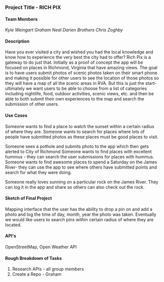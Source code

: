 ### Project Title - RICH PIX

#### Team Members

*Kyle Weingart*
*Graham Neal*
*Darien Brothers*
*Chris Zoghby*


#### Description

Have you ever visited a city and wished you had the local knowledge and know how to experience the very best the city had to offer?   Rich Pix is a gateway to do just that.  Initially as a proof of concept the app will be focused on places in Richmond, Virginia that have amazing views.  The goal is to have users submit photos of scenic photos taken on their smart phone and making it possible for other users to see the location of those photos so they will have a map of all the scenic areas in RVA.  But this is just the start- ultimately we want users to be able to choose from a list of categories including nightlife, food, outdoor activities, scenic views, etc. and then be able to both submit their own experiences to the map and search the submission of other users. 

#### Use Cases 

Someone wants to find a place to watch the sunset within a certain radius of where they are. 
Someone wants to search for places where lots of people have submitted photos as these places must be good places to visit. 

Someone sees a pothole and submits photo to the app which then gets alerted to City of Richmond
Someone wants to find places with excellent hummus - they can search the user submissions for places with hummus. 
Someone wants to find awesome places to spend a Saturday on the James River- they can use the app to see where others have submitted points and search for what they were doing. 

Someone really loves sunning on a particular rock on the James River. They can log it in the app and share so others can also check out the rock. 



#### Sketch of Final Project

Mapping interface that the user has the ability to drop a pin on and add a photo and log the time of day, month, year the photo was taken.  Eventually we would like users to search pins within certain radius of where they are located. 


#### API's

OpenStreetMap, Open Weather API

#### Rough Breakdown of Tasks

1. Research APIs - all group members
1. Create a Repo - Graham 

